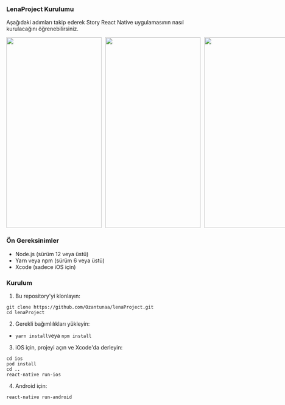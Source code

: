 ### LenaProject  Kurulumu
Aşağıdaki adımları takip ederek Story React Native uygulamasının nasıl kurulacağını öğrenebilirsiniz.

<div style="display: flex;">
  <img src="src/assets/screenshots/sc1.png" width="250" height="500" style="margin-right: 10px;">
  <img src="src/assets/screenshots/sc2.png" width="250" height="500" style="margin-right: 10px;">
  <img src="src/assets/screenshots/sc3.png" width="250" height="500">
</div>


### Ön Gereksinimler
- Node.js (sürüm 12 veya üstü)
- Yarn veya npm (sürüm 6 veya üstü)
- Xcode (sadece iOS için)

### Kurulum
1. Bu repository'yi klonlayın:

```
git clone https://github.com/Ozantunaa/lenaProject.git
cd lenaProject
```

2. Gerekli bağımlılıkları yükleyin:
- ```yarn install```veya ```npm install```

3. iOS için, projeyi açın ve Xcode'da derleyin:
```
cd ios
pod install
cd ..
react-native run-ios
```
4. Android için:

```
react-native run-android
```

